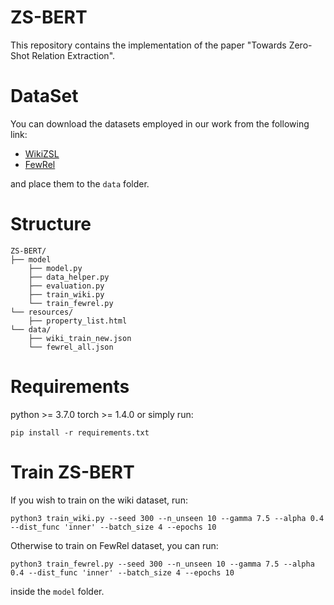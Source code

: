 # ZS-BERT
This repository contains the implementation of the paper "Towards Zero-Shot Relation Extraction".

# DataSet
You can download the datasets employed in our work from the following link:
- [WikiZSL](https://drive.google.com/file/d/1Ju5ngSL9Bpb7K0br11ocyPWzDA8N5-9v/view?usp=sharing)
- [FewRel](https://drive.google.com/file/d/1q_q1TA-c_xSCj0-CscWxmvvExr46ZcQS/view?usp=sharing)

and place them to the `data` folder.

# Structure
```
ZS-BERT/
├── model
    ├── model.py
    ├── data_helper.py
    ├── evaluation.py
    ├── train_wiki.py
    └── train_fewrel.py
└── resources/
    ├── property_list.html
└── data/
    ├── wiki_train_new.json
    └── fewrel_all.json
```

# Requirements
python >= 3.7.0
torch >= 1.4.0
or simply run:
```
pip install -r requirements.txt
```

# Train ZS-BERT
If you wish to train on the wiki dataset, run:
```
python3 train_wiki.py --seed 300 --n_unseen 10 --gamma 7.5 --alpha 0.4 --dist_func 'inner' --batch_size 4 --epochs 10
```
Otherwise to train on FewRel dataset, you can run:
```
python3 train_fewrel.py --seed 300 --n_unseen 10 --gamma 7.5 --alpha 0.4 --dist_func 'inner' --batch_size 4 --epochs 10
```
inside the `model` folder.
